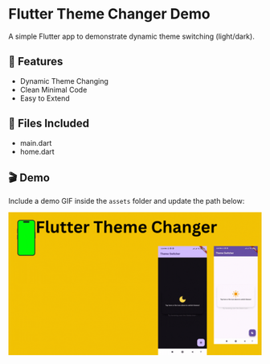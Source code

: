 # Flutter Theme Changer Demo

A simple Flutter app to demonstrate dynamic theme switching (light/dark).

## 🔧 Features
- Dynamic Theme Changing
- Clean Minimal Code
- Easy to Extend

## 📁 Files Included
- main.dart
- home.dart


## 🎬 Demo
Include a demo GIF inside the `assets` folder and update the path below:
  
![Demo](assets/demo.gif)

